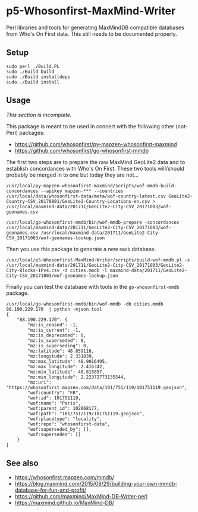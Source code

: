 # p5-Whosonfirst-MaxMind-Writer

Perl libraries and tools for generating MaxMindDB compatible databases from Who's On First data. This still needs to be documented properly.

## Setup

```
sudo perl ./Build.PL
sudo ./Build build
sudo ./Build installdeps
sudo ./Build install
```

## Usage

_This section is incomplete._

This package is meant to be used in concert with the following other (not-Perl) packages:

* https://github.com/whosonfirst/py-mapzen-whosonfirst-maxmind
* https://github.com/whosonfirst/go-whosonfirst-mmdb

The first two steps are to prepare the raw MaxMind GeoLite2 data and to establish concordances with Who's On First. These two tools will/should probably be merged in to one but today they are not...

```
/usr/local/py-mapzen-whosonfirst-maxmind/scripts/wof-mmdb-build-concordances --apikey mapzen-*** --countries /usr/local/data/whosonfirst-data/meta/wof-country-latest.csv GeoLite2-Country-CSV_20170801/GeoLite2-Country-Locations-en.csv > /usr/local/maxmind-data/201711/GeoLite2-City-CSV_20171003/wof-geonames.csv

/usr/local/go-whosonfirst-mmdb/bin/wof-mmdb-prepare -concordances /usr/local/maxmind-data/201711/GeoLite2-City-CSV_20171003/wof-geonames.csv /usr/local/maxmind-data/201711/GeoLite2-City-CSV_20171003/wof-geonames-lookup.json
```

Then you use this package to generate a new `mmdb` database.

```
/usr/local/p5-Whosonfirst-MaxMind-Writer/scripts/build-wof-mmdb.pl -s /usr/local/maxmind-data/201711/GeoLite2-City-CSV_20171003/GeoLite2-City-Blocks-IPv4.csv -d cities.mmdb -l maxmind-data/201711/GeoLite2-City-CSV_20171003/wof-geonames-lookup.json
```

Finally you can test the database with tools in the `go-whosonfirst-mmdb` package.

```
/usr/local/go-whosonfirst-mmdb/bin/wof-mmdb -db cities.mmdb 88.190.229.170  | python -mjson.tool
{
    "88.190.229.170": {
        "mz:is_ceased": -1,
        "mz:is_current": -1,
        "mz:is_deprecated": 0,
        "mz:is_superseded": 0,
        "mz:is_superseding": 0,
        "mz:latitude": 48.859116,
        "mz:longitude": 2.331839,
        "mz:max_latitude": 48.9016495,
        "mz:max_longitude": 2.416342,
        "mz:min_latitude": 48.815857,
        "mz:min_longitude": 2.22372773135544,
        "mz:uri": "https://whosonfirst.mapzen.com/data/101/751/119/101751119.geojson",
        "wof:country": "FR",
        "wof:id": 101751119,
        "wof:name": "Paris",
        "wof:parent_id": 102068177,
        "wof:path": "101/751/119/101751119.geojson",
        "wof:placetype": "locality",
        "wof:repo": "whosonfirst-data",
        "wof:superseded_by": [],
        "wof:supersedes": []
    }
}
```

## See also

* https://whosonfirst.mapzen.com/mmdb/
* https://blog.maxmind.com/2015/09/29/building-your-own-mmdb-database-for-fun-and-profit/
* https://github.com/maxmind/MaxMind-DB-Writer-perl
* https://maxmind.github.io/MaxMind-DB/